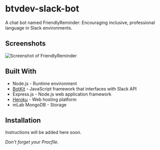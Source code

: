 # btvdev-slack-bot
A chat bot named FriendlyReminder: Encouraging inclusive, professional language in Slack environments.

## Screenshots

![Screenshot of FriendlyReminder]("https://github.com/cssidy/btvdev-slack-bot/images/slackbot.png") 

## Built With

* Node.js - Runtime environment
* [BotKit](https://github.com/howdyai/botkit-starter-slack) - JavaScript framework that interfaces with Slack API 
* Express.js - Node.js web application framework
* [Heroku](https://heroku.com) - Web hosting platform
* mLab MongoDB - Storage

## Installation

Instructions will be added here soon.

*Don't forget your Procfile.*
